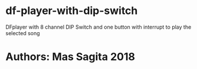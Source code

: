 # df-player-with-dip-switch
DFplayer with 8 channel DIP Switch and one button with interrupt to play the selected song

# Authors: Mas Sagita 2018
